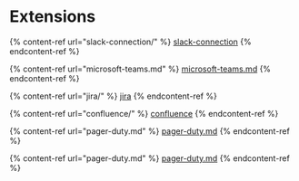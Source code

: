 # Extensions

{% content-ref url="slack-connection/" %}
[slack-connection](slack-connection/)
{% endcontent-ref %}

{% content-ref url="microsoft-teams.md" %}
[microsoft-teams.md](microsoft-teams.md)
{% endcontent-ref %}

{% content-ref url="jira/" %}
[jira](jira/)
{% endcontent-ref %}

{% content-ref url="confluence/" %}
[confluence](confluence/)
{% endcontent-ref %}

{% content-ref url="pager-duty.md" %}
[pager-duty.md](pager-duty.md)
{% endcontent-ref %}

{% content-ref url="pager-duty.md" %}
[pager-duty.md](pager-duty.md)
{% endcontent-ref %}

